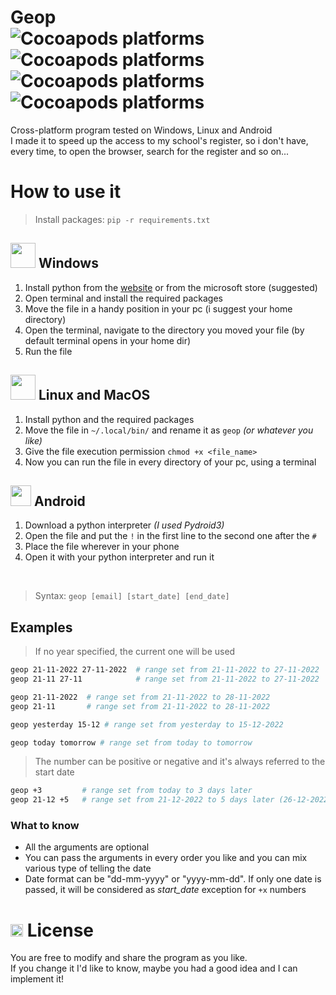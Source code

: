 # Geop<br>![Cocoapods platforms](https://img.shields.io/badge/Platform-Windows-blue) ![Cocoapods platforms](https://img.shields.io/badge/Platform-Linux-yellow) ![Cocoapods platforms](https://img.shields.io/badge/Platform-Android-green) ![Cocoapods platforms](https://img.shields.io/badge/Platform-MacOS-red)
Cross-platform program tested on Windows, Linux and Android<br>
I made it to speed up the access to my school's register, so i don't have, every time, to open the browser, search for the register and so on...

# How to use it
>Install packages: `pip -r requirements.txt`<br>
## <img src="https://1000marcas.net/wp-content/uploads/2019/12/Windows-Logo-1.png" width=40> **Windows**
1. Install python from the [website](https://www.python.org/downloads/) or from the microsoft store (suggested)
2. Open terminal and install the required packages
3. Move the file in a handy position in your pc (i suggest your home directory)
4. Open the terminal, navigate to the directory you moved your file (by default terminal opens in your home dir)
5. Run the file

## <img src="https://logos-world.net/wp-content/uploads/2020/09/Linux-Logo.png" width=40> **Linux and MacOS**
1. Install python and the required packages
2. Move the file in `~/.local/bin/` and rename it as `geop` *(or whatever you like)*
3. Give the file execution permission `chmod +x <file_name>`
4. Now you can run the file in every directory of your pc, using a terminal

## <img src="https://cdn.freebiesupply.com/logos/thumbs/2x/android-logo.png" width=33> **Android**
1. Download a python interpreter *(I used Pydroid3)*
2. Open the file and put the `!` in the first line to the second one after the `#`
3. Place the file wherever in your phone
4. Open it with your python interpreter and run it
<br>
 
>Syntax: `geop [email] [start_date] [end_date]`
## Examples
> If no year specified, the current one will be used
```bash
geop 21-11-2022 27-11-2022  # range set from 21-11-2022 to 27-11-2022
geop 21-11 27-11            # range set from 21-11-2022 to 27-11-2022
```
```bash
geop 21-11-2022  # range set from 21-11-2022 to 28-11-2022
geop 21-11       # range set from 21-11-2022 to 28-11-2022
```
```bash
geop yesterday 15-12 # range set from yesterday to 15-12-2022
```
```bash
geop today tomorrow # range set from today to tomorrow
```
> The number can be positive or negative and it's always referred to the start date
```bash
geop +3         # range set from today to 3 days later
geop 21-12 +5   # range set from 21-12-2022 to 5 days later (26-12-2022)
```

### What to know
- All the arguments are optional
- You can pass the arguments in every order you like and you can mix various type of telling the date
- Date format can be "dd-mm-yyyy" or "yyyy-mm-dd". If only one date is passed, it will be considered as *start_date* exception for `+x` numbers

# <img src="https://cdn.icon-icons.com/icons2/317/PNG/512/key-icon_34404.png" width=20>  License
You are free to modify and share the program as you like.<br>
If you change it I'd like to know, maybe you had a good idea and I can implement it!